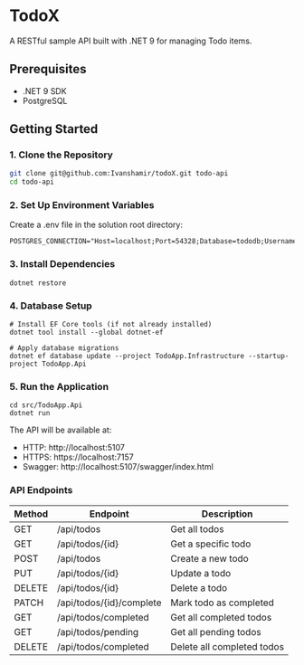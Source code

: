 # TodoX

A RESTful sample API built with .NET 9 for managing Todo items. 

## Prerequisites

- .NET 9 SDK
- PostgreSQL

## Getting Started

### 1. Clone the Repository

```bash
git clone git@github.com:Ivanshamir/todoX.git todo-api
cd todo-api
```
### 2. Set Up Environment Variables
Create a .env file in the solution root directory:
```
POSTGRES_CONNECTION="Host=localhost;Port=54328;Database=tododb;Username=root;Password=mypassword"
```
### 3. Install Dependencies
```
dotnet restore
```
### 4. Database Setup
```
# Install EF Core tools (if not already installed)
dotnet tool install --global dotnet-ef

# Apply database migrations
dotnet ef database update --project TodoApp.Infrastructure --startup-project TodoApp.Api
```
### 5. Run the Application 
```
cd src/TodoApp.Api
dotnet run
```

The API will be available at:
- HTTP: http://localhost:5107                   
- HTTPS: https://localhost:7157                 
- Swagger: http://localhost:5107/swagger/index.html

### API Endpoints
                                    
| Method | Endpoint                          | Description                  |
|--------|-----------------------------------|------------------------------|
| GET    | /api/todos                        | Get all todos                |
| GET    | /api/todos/{id}                   | Get a specific todo          |
| POST   | /api/todos                        | Create a new todo            |
| PUT    | /api/todos/{id}                   | Update a todo                |
| DELETE | /api/todos/{id}                   | Delete a todo                |
| PATCH  | /api/todos/{id}/complete          | Mark todo as completed       |
| GET    | /api/todos/completed              | Get all completed todos      |
| GET    | /api/todos/pending                | Get all pending todos        |
| DELETE | /api/todos/completed              | Delete all completed todos   |
